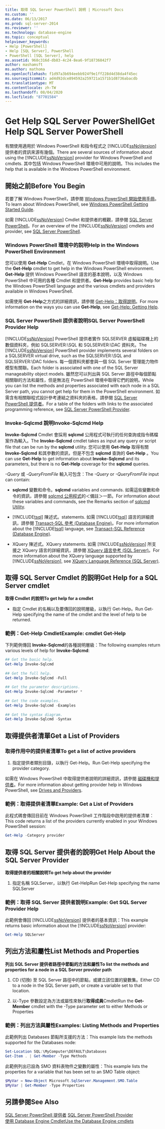 ```yaml
---
title: 取得 SQL Server PowerShell 說明 | Microsoft Docs
ms.custom: ''
ms.date: 06/13/2017
ms.prod: sql-server-2014
ms.reviewer: ''
ms.technology: database-engine
ms.topic: conceptual
helpviewer_keywords:
- Help [PowerShell]
- Help [SQL Server], PowerShell
- PowerShell [SQL Server], help
ms.assetid: 968c316d-db83-4c24-8ea6-9f18736842f7
author: mashamsft
ms.author: mathoma
ms.openlocfilehash: f1d97a3b694eebb924f9e1ff228d4d38da4f45ec
ms.sourcegitcommit: ad4d92dce894592a259721a1571b1d8736abacdb
ms.translationtype: MT
ms.contentlocale: zh-TW
ms.lasthandoff: 08/04/2020
ms.locfileid: "87701584"
---
```

# <a name="get-help-sql-server-powershell"></a><span data-ttu-id="3fb75-102">Get Help SQL Server PowerShell</span><span class="sxs-lookup"><span data-stu-id="3fb75-102">Get Help SQL Server PowerShell</span></span>
  <span data-ttu-id="3fb75-103">有關使用適用於 Windows PowerShell 和指令程式之 [!INCLUDE[ssNoVersion](../includes/ssnoversion-md.md)] 提供者的資訊來源有幾個。</span><span class="sxs-lookup"><span data-stu-id="3fb75-103">There are several sources of information about using the [!INCLUDE[ssNoVersion](../includes/ssnoversion-md.md)] provider for Windows PowerShell and cmdlets.</span></span> <span data-ttu-id="3fb75-104">其中包括 Windows PowerShell 環境中可用的說明。</span><span class="sxs-lookup"><span data-stu-id="3fb75-104">This includes the help that is available in the Windows PowerShell environment.</span></span>  
  
## <a name="before-you-begin"></a><span data-ttu-id="3fb75-105">開始之前</span><span class="sxs-lookup"><span data-stu-id="3fb75-105">Before You Begin</span></span>  
 <span data-ttu-id="3fb75-106">若要了解 Windows PowerShell，請參閱 [Windows PowerShell 開始使用手冊](https://technet.microsoft.com/library/hh857337.aspx)。</span><span class="sxs-lookup"><span data-stu-id="3fb75-106">To learn about Windows PowerShell, see [Windows PowerShell Getting Started Guide](https://technet.microsoft.com/library/hh857337.aspx).</span></span>  
  
 <span data-ttu-id="3fb75-107">如需 [!INCLUDE[ssNoVersion](../includes/ssnoversion-md.md)] Cmdlet 和提供者的概觀，請參閱 [SQL Server PowerShell](../powershell/sql-server-powershell.md)。</span><span class="sxs-lookup"><span data-stu-id="3fb75-107">For an overview of the [!INCLUDE[ssNoVersion](../includes/ssnoversion-md.md)] cmdlets and provider, see [SQL Server PowerShell](../powershell/sql-server-powershell.md).</span></span>  
  
### <a name="help-in-the-windows-powershell-environment"></a><span data-ttu-id="3fb75-108">Windows PowerShell 環境中的説明</span><span class="sxs-lookup"><span data-stu-id="3fb75-108">Help in the Windows PowerShell Environment</span></span>  
 <span data-ttu-id="3fb75-109">您可以使用 **Get-Help** Cmdlet，在 Windows PowerShell 環境中取得說明。</span><span class="sxs-lookup"><span data-stu-id="3fb75-109">Use the **Get-Help** cmdlet to get help in the Windows PowerShell environment.</span></span> <span data-ttu-id="3fb75-110">**Get-Help** 提供 Windows PowerShell 語言的基本說明，以及 Windows PowerShell 中可用的各種 Cmdlet 和提供者。</span><span class="sxs-lookup"><span data-stu-id="3fb75-110">**Get-Help** provides basic help for the Windows PowerShell language and the various cmdlets and providers available in Windows PowerShell.</span></span>  
  
 <span data-ttu-id="3fb75-111">如需使用 **Get-Help**之方式的詳細資訊，請參閱 [Get-Help：取得說明](https://go.microsoft.com/fwlink/?LinkId=102136)。</span><span class="sxs-lookup"><span data-stu-id="3fb75-111">For more information on the ways you can use **Get-Help**, see [Get-Help: Getting Help](https://go.microsoft.com/fwlink/?LinkId=102136).</span></span>  
  
### <a name="sql-server-powershell-provider-help"></a><span data-ttu-id="3fb75-112">SQL Server PowerShell 提供者說明</span><span class="sxs-lookup"><span data-stu-id="3fb75-112">SQL Server PowerShell Provider Help</span></span>  
 <span data-ttu-id="3fb75-113">[!INCLUDE[ssNoVersion](../includes/ssnoversion-md.md)] PowerShell 提供者實作 SQLSERVER 虛擬磁碟機上的數個資料夾，例如 SQLSERVER:\SQL 和 SQLSERVER:\DAC 資料夾。</span><span class="sxs-lookup"><span data-stu-id="3fb75-113">The [!INCLUDE[ssNoVersion](../includes/ssnoversion-md.md)] PowerShell provider implements several folders on a SQLSERVER virtual drive, such as the SQLSERVER:\SQL and SQLSERVER:\DAC folders.</span></span> <span data-ttu-id="3fb75-114">每一個資料夾都會與一個 SQL Server 管理能力物件模型有關聯。</span><span class="sxs-lookup"><span data-stu-id="3fb75-114">Each folder is associated with one of the SQL Server manageability object models.</span></span> <span data-ttu-id="3fb75-115">雖然您可以列出與 SQL Server 路徑中每個節點相關聯的方法和屬性，但是無法在 PowerShell 環境中取得它們的說明。</span><span class="sxs-lookup"><span data-stu-id="3fb75-115">While you can list the methods and properties associated with each node in a SQL Server path, you cannot get help for them in the PowerShell environment.</span></span> <span data-ttu-id="3fb75-116">如需含有相關聯程式設計參考連結之資料夾的表格，請參閱 [SQL Server PowerShell 提供者](../powershell/sql-server-powershell-provider.md)。</span><span class="sxs-lookup"><span data-stu-id="3fb75-116">For a table of the folders with links to the associated programming reference, see [SQL Server PowerShell Provider](../powershell/sql-server-powershell-provider.md).</span></span>  
  
### <a name="invoke-sqlcmd-help"></a><span data-ttu-id="3fb75-117">Invoke-Sqlcmd 說明</span><span class="sxs-lookup"><span data-stu-id="3fb75-117">Invoke-Sqlcmd Help</span></span>  
 <span data-ttu-id="3fb75-118">**Invoke-Sqlcmd** Cmdlet 會採用 **sqlcmd** 公用程式可執行的任何查詢或指令碼檔案作為輸入。</span><span class="sxs-lookup"><span data-stu-id="3fb75-118">The **Invoke-Sqlcmd** cmdlet takes as input any query or script file that can be run by the **sqlcmd** utility.</span></span> <span data-ttu-id="3fb75-119">您可以使用 **Get-Help** 取得有關 **Invoke-Sqlcmd** 和其參數的資訊，但是不包含 **sqlcmd** 查詢的 **Get-Help** 。</span><span class="sxs-lookup"><span data-stu-id="3fb75-119">You can use **Get-Help** to get information about **Invoke-Sqlcmd** and its parameters, but there is no **Get-Help** coverage for the **sqlcmd** queries.</span></span>  
  
 <span data-ttu-id="3fb75-120">*-Query* 或 *-QueryFromFile* 輸入可包含：</span><span class="sxs-lookup"><span data-stu-id="3fb75-120">The *-Query* or *-QueryFromFile* input can contain:</span></span>  
  
-   <span data-ttu-id="3fb75-121">**sqlcmd** 變數和命令。</span><span class="sxs-lookup"><span data-stu-id="3fb75-121">**sqlcmd** variables and commands.</span></span> <span data-ttu-id="3fb75-122">如需這些變數和命令的資訊，請參閱 [sqlcmd 公用程式](../tools/sqlcmd-utility.md)的＜備註＞一節。</span><span class="sxs-lookup"><span data-stu-id="3fb75-122">For information about these variables and commands, see the Remarks section of [sqlcmd Utility](../tools/sqlcmd-utility.md).</span></span>  
  
-   [!INCLUDE[tsql](../includes/tsql-md.md)] <span data-ttu-id="3fb75-123">陳述式。</span><span class="sxs-lookup"><span data-stu-id="3fb75-123">statements.</span></span> <span data-ttu-id="3fb75-124">如需 [!INCLUDE[tsql](../includes/tsql-md.md)] 語言的詳細資訊，請參閱 [Transact-SQL 參考 &#40;Database Engine&#41;](/sql/t-sql/language-reference)。</span><span class="sxs-lookup"><span data-stu-id="3fb75-124">For more information about the [!INCLUDE[tsql](../includes/tsql-md.md)] language, see [Transact-SQL Reference &#40;Database Engine&#41;](/sql/t-sql/language-reference).</span></span>  
  
-   <span data-ttu-id="3fb75-125">XQuery 陳述式。</span><span class="sxs-lookup"><span data-stu-id="3fb75-125">XQuery statements.</span></span> <span data-ttu-id="3fb75-126">如需 [!INCLUDE[ssNoVersion](../includes/ssnoversion-md.md)] 所支援之 XQuery 語言的詳細資訊，請參閱 [XQuery 語言參考 &#40;SQL Server&#41;](/sql/xquery/xquery-language-reference-sql-server)。</span><span class="sxs-lookup"><span data-stu-id="3fb75-126">For more information about the XQuery language supported by [!INCLUDE[ssNoVersion](../includes/ssnoversion-md.md)], see [XQuery Language Reference &#40;SQL Server&#41;](/sql/xquery/xquery-language-reference-sql-server).</span></span>  
  
## <a name="get-help-for-a-sql-server-cmdlet"></a><span data-ttu-id="3fb75-127">取得 SQL Server Cmdlet 的説明</span><span class="sxs-lookup"><span data-stu-id="3fb75-127">Get Help for a SQL Server cmdlet</span></span>  
 <span data-ttu-id="3fb75-128">**取得 Cmdlet 的說明**</span><span class="sxs-lookup"><span data-stu-id="3fb75-128">**To get help for a cmdlet**</span></span>  
  
-   <span data-ttu-id="3fb75-129">指定 Cmdlet 的名稱以及要傳回的說明層級，以執行 Get-Help。</span><span class="sxs-lookup"><span data-stu-id="3fb75-129">Run Get-Help specifying the name of the cmdlet and the level of help to be returned.</span></span>  
  
### <a name="example-cmdlet-get-help"></a><span data-ttu-id="3fb75-130">範例：Get-Help Cmdlet</span><span class="sxs-lookup"><span data-stu-id="3fb75-130">Example: cmdlet Get-Help</span></span>  
 <span data-ttu-id="3fb75-131">下列範例傳回 **Invoke-Sqlcmd**的各種說明層級：</span><span class="sxs-lookup"><span data-stu-id="3fb75-131">The following examples return various levels of help for **Invoke-Sqlcmd**:</span></span>  
  
```powershell
## Get the basic help.  
Get-Help Invoke-Sqlcmd  
  
## Get the full help.  
Get-Help Invoke-Sqlcmd -Full  
  
## Get the parameter descriptions.  
Get-Help Invoke-Sqlcmd -Parameter *  
  
## Get the code examples.  
Get-Help Invoke-Sqlcmd -Examples  
  
## Get the syntax diagram.  
Get-Help Invoke-Sqlcmd -Syntax  
```  
  
## <a name="get-a-list-of-providers"></a><span data-ttu-id="3fb75-132">取得提供者清單</span><span class="sxs-lookup"><span data-stu-id="3fb75-132">Get a List of Providers</span></span>  

### <a name="to-get-a-list-of-active-providers"></a><span data-ttu-id="3fb75-133">取得作用中的提供者清單</span><span class="sxs-lookup"><span data-stu-id="3fb75-133">To get a list of active providers</span></span>
  
1.  <span data-ttu-id="3fb75-134">指定提供者類別目錄，以執行 Get-Help。</span><span class="sxs-lookup"><span data-stu-id="3fb75-134">Run Get-Help specifying the provider category.</span></span>  
  
 <span data-ttu-id="3fb75-135">如需在 Windows PowerShell 中取得提供者說明的詳細資訊，請參閱 [磁碟機和提供者](https://go.microsoft.com/fwlink/?LinkId=102137)。</span><span class="sxs-lookup"><span data-stu-id="3fb75-135">For more information about getting provider help in Windows PowerShell, see [Drives and Providers](https://go.microsoft.com/fwlink/?LinkId=102137).</span></span>  
  
### <a name="example-get-a-list-of-providers"></a><span data-ttu-id="3fb75-136">範例：取得提供者清單</span><span class="sxs-lookup"><span data-stu-id="3fb75-136">Example: Get a List of Providers</span></span>  
 <span data-ttu-id="3fb75-137">此程式碼會傳回目前在 Windows PowerShell 工作階段中啟用的提供者清單：</span><span class="sxs-lookup"><span data-stu-id="3fb75-137">This code returns a list of the providers currently enabled in your Windows PowerShell session:</span></span>  
  
```powershell
Get-Help -Category provider  
```  
  
## <a name="get-help-about-the-sql-server-provider"></a><span data-ttu-id="3fb75-138">取得 SQL Server 提供者的說明</span><span class="sxs-lookup"><span data-stu-id="3fb75-138">Get Help About the SQL Server Provider</span></span>  
 <span data-ttu-id="3fb75-139">**取得提供者的相關說明**</span><span class="sxs-lookup"><span data-stu-id="3fb75-139">**To get help about the provider**</span></span>  
  
1.  <span data-ttu-id="3fb75-140">指定名稱 SQLServer，以執行 Get-Help</span><span class="sxs-lookup"><span data-stu-id="3fb75-140">Run Get-Help specifying the name SQLServer</span></span>  
  
### <a name="example-get-sql-server-provider-help"></a><span data-ttu-id="3fb75-141">範例：取得 SQL Server 提供者說明</span><span class="sxs-lookup"><span data-stu-id="3fb75-141">Example: Get SQL Server Provider Help</span></span>  
 <span data-ttu-id="3fb75-142">此範例會傳回 [!INCLUDE[ssNoVersion](../includes/ssnoversion-md.md)] 提供者的基本資訊：</span><span class="sxs-lookup"><span data-stu-id="3fb75-142">This example returns basic information about the [!INCLUDE[ssNoVersion](../includes/ssnoversion-md.md)] provider:</span></span>  
  
```powershell
Get-Help SQLServer  
```  
  
## <a name="list-methods-and-properties"></a><span data-ttu-id="3fb75-143">列出方法和屬性</span><span class="sxs-lookup"><span data-stu-id="3fb75-143">List Methods and Properties</span></span>  
 <span data-ttu-id="3fb75-144">**列出 SQL Server 提供者路徑中節點的方法和屬性**</span><span class="sxs-lookup"><span data-stu-id="3fb75-144">**To list the methods and properties for a node in a SQL Server provider path**</span></span>  
  
1.  <span data-ttu-id="3fb75-145">CD (切換) 至 SQL Server 路徑中的節點，或建立該位置的變數集。</span><span class="sxs-lookup"><span data-stu-id="3fb75-145">Either CD to a node in the SQL Server path, or create a variable set to that location.</span></span>  
  
2.  <span data-ttu-id="3fb75-146">以-Type 參數設定為方法或屬性來執行**取得成員**Cmdlet</span><span class="sxs-lookup"><span data-stu-id="3fb75-146">Run the **Get-Member** cmdlet with the -Type parameter set to either Methods or Properties</span></span>  
  
### <a name="examples-listing-methods-and-properties"></a><span data-ttu-id="3fb75-147">範例：列出方法與屬性</span><span class="sxs-lookup"><span data-stu-id="3fb75-147">Examples: Listing Methods and Properties</span></span>  
 <span data-ttu-id="3fb75-148">此範例列出 Databases 節點所支援的方法：</span><span class="sxs-lookup"><span data-stu-id="3fb75-148">This example lists the methods supported for the Databases node:</span></span>  
  
```powershell
Set-Location SQL:\MyComputer\DEFAULT\Databases  
Get-Item . | Get-Member -Type Methods  
```  
  
 <span data-ttu-id="3fb75-149">此範例列出已設為 SMO 資料表物件之變數的屬性：</span><span class="sxs-lookup"><span data-stu-id="3fb75-149">This example lists the properties for a variable that has been set to an SMO Table object:</span></span>  
  
```powershell
$MyVar = New-Object Microsoft.SqlServer.Management.SMO.Table  
$MyVar | Get-Member -Type Properties  
```  
  
## <a name="see-also"></a><span data-ttu-id="3fb75-150">另請參閱</span><span class="sxs-lookup"><span data-stu-id="3fb75-150">See Also</span></span>  
 <span data-ttu-id="3fb75-151">[SQL Server PowerShell 提供者](../powershell/sql-server-powershell-provider.md) </span><span class="sxs-lookup"><span data-stu-id="3fb75-151">[SQL Server PowerShell Provider](../powershell/sql-server-powershell-provider.md) </span></span>  
 [<span data-ttu-id="3fb75-152">使用 Database Engine Cmdlet</span><span class="sxs-lookup"><span data-stu-id="3fb75-152">Use the Database Engine cmdlets</span></span>](../../2014/database-engine/use-the-database-engine-cmdlets.md)  
